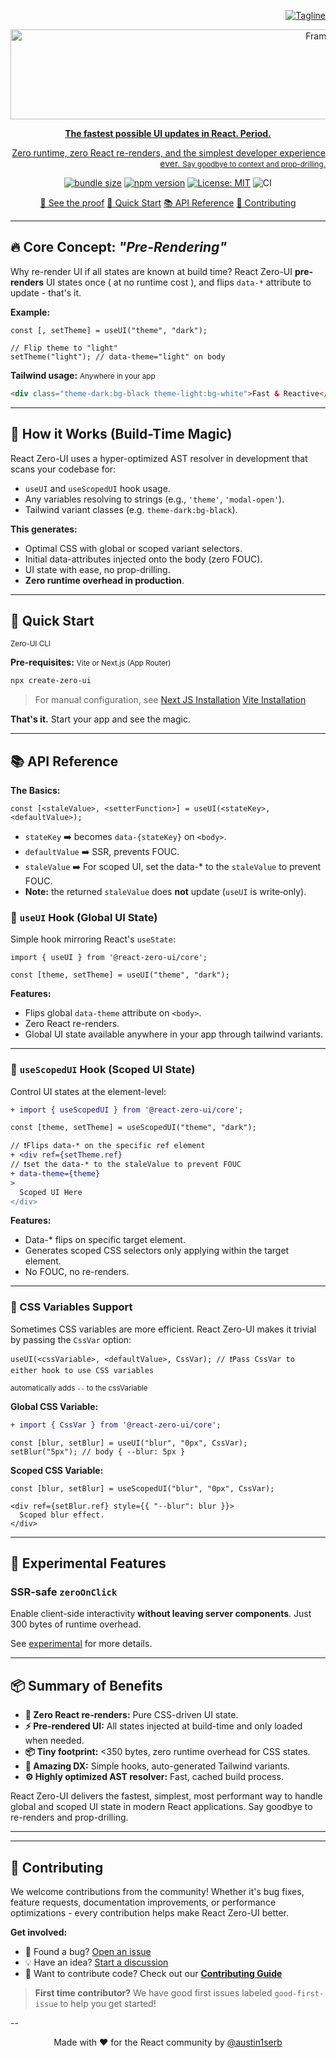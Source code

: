 <a align="end" href="https://zero-ui.dev">
	
![Tagline](https://img.shields.io/badge/The_ZERO_re--render_UI_state_library-%235500AD?style=flat&label=)

</p>

<p align="center" style="display:flex; align-items:center;">
 <img width="1000" height="144" alt="Frame 342" src="https://github.com/user-attachments/assets/4cf299a0-6d7f-4dd5-9b0c-2727a92e3b29" />

</p>

 
<div align="center">
 <strong>The fastest possible UI updates in React. Period.</strong>

Zero runtime, zero React re-renders, and the simplest developer experience ever. <small>Say goodbye to context and prop-drilling.</small>

<a href="https://bundlephobia.com/package/@react-zero-ui/core@0.2.6" target="_blank" rel="noopener noreferrer"><img src="https://badgen.net/bundlephobia/minzip/@react-zero-ui/core@0.2.6" alt="bundle size" /></a> <a href="https://www.npmjs.com/package/@austinserb/react-zero-ui" target="_blank" rel="noopener noreferrer"><img src="https://img.shields.io/npm/v/@react-zero-ui/core" alt="npm version" /></a> <a href="https://opensource.org/licenses/MIT" target="_blank" rel="noopener noreferrer"><img src="https://img.shields.io/badge/License-MIT-yellow.svg" alt="License: MIT" /></a> ![CI](https://github.com/react-zero-ui/core/actions/workflows/ci.yml/badge.svg?branch=main)


[📖 See the proof](/docs/demo)  [🚀 Quick Start](#-quick-start)  [📚 API Reference](#-api-reference)  [🤝 Contributing](#-contributing)

</div>

---

## 🔥 Core Concept: *"Pre-Rendering"*

Why re-render UI if all states are known at build time? React Zero-UI **pre-renders** UI states once ( at no runtime cost ), and flips `data-*` attribute to update - that's it.

**Example:** 

```tsx
const [, setTheme] = useUI("theme", "dark");

// Flip theme to "light"
setTheme("light"); // data-theme="light" on body
```

**Tailwind usage:** <small>Anywhere in your app</small>

```html
<div class="theme-dark:bg-black theme-light:bg-white">Fast & Reactive</div>
```

---

## 🚀 How it Works (Build-Time Magic)

React Zero-UI uses a hyper-optimized AST resolver in development that scans your codebase for:

* `useUI` and `useScopedUI` hook usage.
* Any variables resolving to strings (e.g., `'theme'`, `'modal-open'`).
* Tailwind variant classes (e.g. `theme-dark:bg-black`).

**This generates:**

* Optimal CSS with global or scoped variant selectors.
* Initial data-attributes injected onto the body (zero FOUC).
* UI state with ease, no prop-drilling.
* **Zero runtime overhead in production**.


---

## 🚀 Quick Start
<small>Zero-UI CLI</small>

**Pre-requisites:** <small>Vite or Next.js (App Router)</small>

```bash
npx create-zero-ui
```

> For manual configuration, see [Next JS Installation](/docs/installation-next.md)
> 				[Vite Installation](/docs/installation-vite.md)

**That's it.** Start your app and see the magic.

---

## 📚 API Reference

**The Basics:**

```tsx
const [<staleValue>, <setterFunction>] = useUI(<stateKey>, <defaultValue>);
```

- `stateKey` ➡️  becomes `data-{stateKey}` on `<body>`.
- `defaultValue` ➡️  SSR, prevents FOUC.
- `staleValue` ➡️  For scoped UI, set the data-* to the `staleValue` to prevent FOUC.
- **Note:** the returned `staleValue` does **not** update (`useUI` is write‑only).






### 🔨 `useUI` Hook (Global UI State)

Simple hook mirroring React's `useState`:

```tsx
import { useUI } from '@react-zero-ui/core';

const [theme, setTheme] = useUI("theme", "dark");
```

**Features:**
* Flips global `data-theme` attribute on `<body>`.
* Zero React re-renders.
* Global UI state available anywhere in your app through tailwind variants.

---

### 🎯 `useScopedUI` Hook (Scoped UI State)

Control UI states at the element-level:

```diff
+ import { useScopedUI } from '@react-zero-ui/core';

const [theme, setTheme] = useScopedUI("theme", "dark");

// ❗️Flips data-* on the specific ref element
+ <div ref={setTheme.ref} 
// ❗️set the data-* to the staleValue to prevent FOUC
+ data-theme={theme}
>
  Scoped UI Here
</div>
```

**Features:**
* Data-* flips on specific target element.
* Generates scoped CSS selectors only applying within the target element.
* No FOUC, no re-renders.

---

### 🌈 CSS Variables Support

Sometimes CSS variables are more efficient. React Zero-UI makes it trivial by passing the `CssVar` option:

```tsx
useUI(<cssVariable>, <defaultValue>, CssVar); // ❗️Pass CssVar to either hook to use CSS variables
```
<small>automatically adds `--` to the cssVariable</small>

**Global CSS Variable:**
```diff
+ import { CssVar } from '@react-zero-ui/core';
```

```tsx
const [blur, setBlur] = useUI("blur", "0px", CssVar);
setBlur("5px"); // body { --blur: 5px }
```

**Scoped CSS Variable:**
```tsx
const [blur, setBlur] = useScopedUI("blur", "0px", CssVar);

<div ref={setBlur.ref} style={{ "--blur": blur }}>
  Scoped blur effect.
</div>
```



---

## 🧪 Experimental Features

### SSR-safe `zeroOnClick`

Enable client-side interactivity **without leaving server components**.
Just 300 bytes of runtime overhead.

See [experimental](./docs/assets/experimental.md) for more details.

---

## 📦 Summary of Benefits

* **🚀 Zero React re-renders:** Pure CSS-driven UI state.
* **⚡️ Pre-rendered UI:** All states injected at build-time and only loaded when needed.
* **📦 Tiny footprint:** <350 bytes, zero runtime overhead for CSS states.
* **💫 Amazing DX:** Simple hooks, auto-generated Tailwind variants.
* **⚙️ Highly optimized AST resolver:** Fast, cached build process.

React Zero-UI delivers the fastest, simplest, most performant way to handle global and scoped UI state in modern React applications. Say goodbye to re-renders and prop-drilling.

---

---

## 🤝 Contributing

We welcome contributions from the community! Whether it's bug fixes, feature requests, documentation improvements, or performance optimizations - every contribution helps make React Zero-UI better.

**Get involved:**
- 🐛 Found a bug? [Open an issue](https://github.com/react-zero-ui/core/issues)
- 💡 Have an idea? [Start a discussion](https://github.com/react-zero-ui/core/discussions)
- 🔧 Want to contribute code? Check out our [**Contributing Guide**](/docs/CONTRIBUTING.md)

> **First time contributor?** We have good first issues labeled `good-first-issue` to help you get started!

--

<div align="center">

Made with ❤️ for the React community by [@austin1serb](https://github.com/austin1serb)

</div>